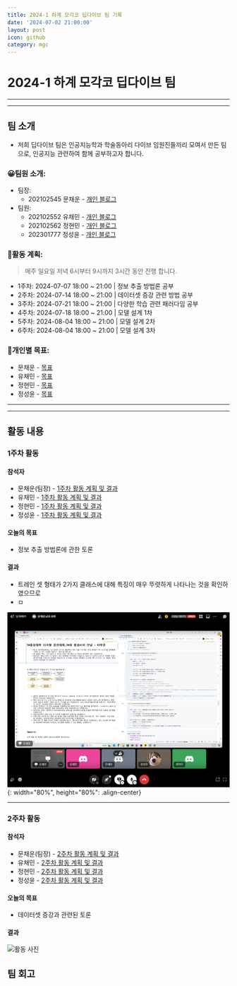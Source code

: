 ```yaml
---
title: 2024-1 하계 모각코 딥다이브 팀 기록
date: '2024-07-02 21:00:00'
layout: post
icon: github
category: mgc
---
```


# 2024-1 하계 모각코 딥다이브 팀
---
---

## 팀 소개
- 저희 딥다이브 팀은 인공지능학과 학술동아리 다이브 임원진들끼리 모여서 만든 팀으로, 인공지능 관련하여 함께 공부하고자 합니다.

### 😀팀원 소개:
- 팀장:
  - 202102545 문채운 - [개인 블로그](https://b-re-w.github.io/)
- 팀원:
  - 202102552 유채민 - [개인 블로그](https://Gtend.github.io)
  - 202102562 정현민 - [개인 블로그](https://jeonghyeonmin1.github.io)
  - 202301777 정성윤 - [개인 블로그](https://jungbug.github.io)

### 📄활동 계획:
> 매주 일요일 저녁 6시부터 9시까지 3시간 동안 진행 합니다.
- 1주차: 2024-07-07 18:00 ~ 21:00 | 정보 추출 방법론 공부
- 2주차: 2024-07-14 18:00 ~ 21:00 | 데이터셋 증강 관련 방법 공부
- 3주차: 2024-07-21 18:00 ~ 21:00 | 다양한 학습 관련 패러다임 공부
- 4주차: 2024-07-18 18:00 ~ 21:00 | 모델 설계 1차
- 5주차: 2024-08-04 18:00 ~ 21:00 | 모델 설계 2차
- 6주차: 2024-08-04 18:00 ~ 21:00 | 모델 설계 3차

### 🎯개인별 목표:
- 문채운 - [목표](https://b-re-w.github.io/mgc/2024/240701.html#%EC%84%B8%EB%B6%80-%EA%B3%84%ED%9A%8D)
- 유채민 - [목표](https://Gtend.github.io/mgc/2024/240701.html#%EC%84%B8%EB%B6%80-%EA%B3%84%ED%9A%8D)
- 정현민 - [목표](https://jeonghyeonmin1.github.io/mgc/2024/240701.html#%EC%84%B8%EB%B6%80-%EA%B3%84%ED%9A%8D)
- 정성윤 - [목표](https://jungbug.github.io/mgc/2024/240701.html#%EC%84%B8%EB%B6%80-%EA%B3%84%ED%9A%8D)

---
---

## 활동 내용

### 1주차 활동
#### 참석자
- 문채운(팀장) - [1주차 활동 계획 및 결과]()
- 유채민 - [1주차 활동 계획 및 결과]()
- 정현민 - [1주차 활동 계획 및 결과]()
- 정성윤 - [1주차 활동 계획 및 결과]()

#### 오늘의 목표
- 정보 추출 방법론에 관한 토론

#### 결과
- 트레인 셋 형태가 2가지 클래스에 대해 특징이 매우 뚜렷하게 나타나는 것을 확인하였으므로
- ㅁ

![활동 사진](/images/mgc/2024/summer_week1_discord.png){: width="80%", height="80%": .align-center}

---

### 2주차 활동
#### 참석자
- 문채운(팀장) - [2주차 활동 계획 및 결과]()
- 유채민 - [2주차 활동 계획 및 결과]()
- 정현민 - [2주차 활동 계획 및 결과]()
- 정성윤 - [2주차 활동 계획 및 결과]()

#### 오늘의 목표
- 데이터셋 증강과 관련된 토론

#### 결과
![활동 사진]()



## 팀 회고

